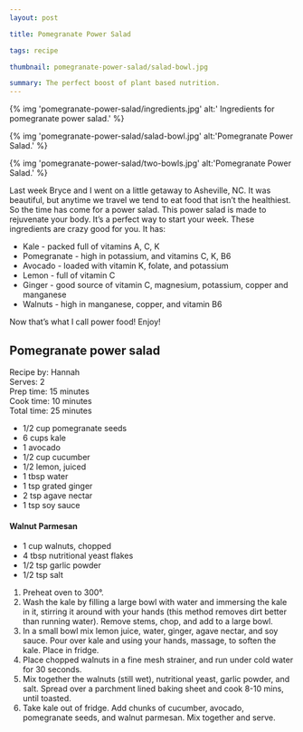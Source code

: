 ```yaml
---
layout: post

title: Pomegranate Power Salad

tags: recipe

thumbnail: pomegranate-power-salad/salad-bowl.jpg

summary: The perfect boost of plant based nutrition.
---
```


{% img 'pomegranate-power-salad/ingredients.jpg' alt:' Ingredients for pomegranate power salad.' %}

{% img 'pomegranate-power-salad/salad-bowl.jpg' alt:'Pomegranate Power Salad.' %}

{% img 'pomegranate-power-salad/two-bowls.jpg' alt:'Pomegranate Power Salad.' %}

Last week Bryce and I went on a little getaway to Asheville, NC.   It was beautiful, but anytime we travel we tend to eat food that isn’t the healthiest. So the time has come for a power salad. This power salad is made to rejuvenate your body. It’s a perfect way to start your week. These ingredients are crazy good for you. It has:

* Kale - packed full of vitamins A, C, K<br>
* Pomegranate - high in potassium, and vitamins C, K, B6<br>
* Avocado - loaded with vitamin K, folate, and potassium<br>
* Lemon - full of vitamin C<br>
* Ginger - good source of vitamin C, magnesium, potassium, copper and manganese<br>
* Walnuts - high in manganese, copper, and vitamin B6<br>

Now that’s what I call power food! Enjoy!

## Pomegranate power salad

Recipe by: Hannah<br>
Serves: 2<br>
Prep time: 15 minutes<br>
Cook time: 10 minutes<br>
Total time: 25 minutes

* 1/2 cup pomegranate seeds
* 6 cups kale
* 1 avocado
* 1/2 cup cucumber
* 1/2 lemon, juiced
* 1 tbsp water
* 1 tsp grated ginger
* 2 tsp agave nectar
* 1 tsp soy sauce

#### Walnut Parmesan

* 1 cup walnuts, chopped
* 4 tbsp nutritional yeast flakes
* 1/2 tsp garlic powder
* 1/2 tsp salt

1. Preheat oven to 300°.
2. Wash the kale by filling a large bowl with water and immersing the kale in it, stirring it around with your hands (this method removes dirt better than running water). Remove stems, chop, and add to a large bowl.
3. In a small bowl mix lemon juice, water, ginger, agave nectar, and soy sauce. Pour over kale and using your hands, massage, to soften the kale. Place in fridge.
4. Place chopped walnuts in a fine mesh strainer, and run under cold water for 30 seconds.
5. Mix together the walnuts (still wet), nutritional yeast, garlic powder, and salt.  Spread over a parchment lined baking sheet and cook 8-10 mins, until toasted.
6. Take kale out of fridge. Add chunks of cucumber, avocado, pomegranate seeds, and walnut parmesan. Mix together and serve.

